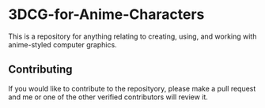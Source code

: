# 3DCG-for-Anime-Characters
This is a repository for anything relating to creating, using, and working with anime-styled computer graphics.

## Contributing
If you would like to contribute to the reposityory, please make a pull request and me or one of the other verified contributors will review it.
